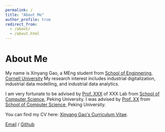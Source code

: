 ```yaml
---
permalink: /
title: "About Me"
author_profile: true
redirect_from: 
  - /about/
  - /about.html
---
```


About Me
======
My name is Xinyang Gao, a MEng student from [School of Enginnering](https://www.engineering.cornell.edu/), [Cornell University](https://www.cornell.edu/) My research interest includes industrial digitalization, industrial data modelling, and industrial data analytics.

I am very fortunate to be advised by [Prof. XXX](https://www.XXX.com/) of XXX Lab from [School of Computer Science](https://cs.pku.edu.cn/), Peking University. I was advised by [Prof. XX](https://XXX.pku.edu.cn/) from [School of Computer Science](https://cs.pku.edu.cn/), Peking University.

You can find my CV here: [Xinyang Gao's Curriculum Vitae](../assets/Xinyang_Gao_CV.pdf).

[Email](xg344@cornell.edu) / [Github](https://github.com/xinyanggao0419)
